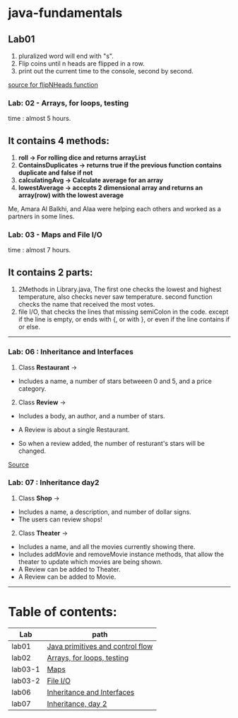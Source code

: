 # java-fundamentals

## Lab01
1.  pluralized word will end with "s".
2. Flip coins until n heads are flipped in a row.
3. print out the current time to the console, second by second.

[source for flipNHeads function](w3school)


### Lab: 02 -  Arrays, for loops, testing
time : almost 5 hours.
  
## It contains 4 methods:
1. **roll -> For rolling dice and returns arrayList**
2. **ContainsDuplicates -> returns true if the previous function contains duplicate and false if not**
3. **calculatingAvg -> Calculate average for an array**
4. **lowestAverage -> accepts 2 dimensional array and returns an array(row) with the lowest average**
  
Me, Amara Al Balkhi, and Alaa were helping each others and worked as a partners in some lines.

### Lab: 03 - Maps and File I/O
time : almost 7 hours.
  
## It contains 2 parts:
1. 2Methods in Library.java, The first one checks the lowest and highest temperature, also checks never saw temperature.
   second function checks the name that received the most votes.
2. file I/O, that checks the lines that missing semiColon in the code.
except if the line is empty, or ends with {, or with }, or even if the line contains if or else.

---

### Lab: 06 : Inheritance and Interfaces

1. Class **Restaurant** ->
- Includes a name, a number of stars betweeen 0 and 5, and a price category.
2. Class **Review** ->
- Includes a body, an author, and a number of stars.
- A Review is about a single Restaurant. 

- So when a review added, the number of resturant's stars will be changed.

[Source](https://www.javatips.net/api/OrderNowAndroid-master/src/com/data/menu/Restaurant.java#)

### Lab: 07 : Inheritance day2

1. Class **Shop** ->
- Includes a name, a description, and number of dollar signs.
- The users can review shops!

2. Class **Theater** ->
- Includes a name, and all the movies currently showing there.
- Includes addMovie and removeMovie instance methods,
  that allow the theater to update which movies are being shown.  
- A Review can be added to Theater.
- A Review can be added to Movie.

---
# Table of contents: 


| Lab |             path                             |
|-----|----------------------------------------------|
|lab01|[Java primitives and control flow](basics/Main.java)|
|lab02|[Arrays, for loops, testing](basiclibrary/src/main/java/Library.java)|
|lab03-1|[Maps](basiclibrary/src/main/java/Library.java)|     
|lab03-2|[File I/O](linter/src/main/java/App.java)|     
|lab06|[Inheritance and Interfaces](inheritance/src/main/java/Library.java)|  
|lab07|[Inheritance, day 2](inheritance/src/main/java/Library.java)| 
